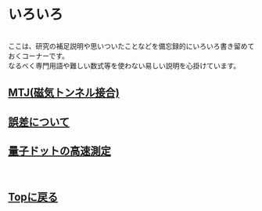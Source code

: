 # いろいろ
<br>
ここは、研究の補足説明や思いついたことなどを備忘録的にいろいろ書き留めておくコーナーです。<br>
なるべく専門用語や難しい数式等を使わない易しい説明を心掛けています。<br>

## [MTJ(磁気トンネル接合)](./mtj/mtj.md)
## [誤差について](./gosa/gosa.md)
## [量子ドットの高速測定](./rf_meas/rf_meas.md)
<br>


## [Topに戻る](https://motoyashinozaki.github.io/minidora/)
